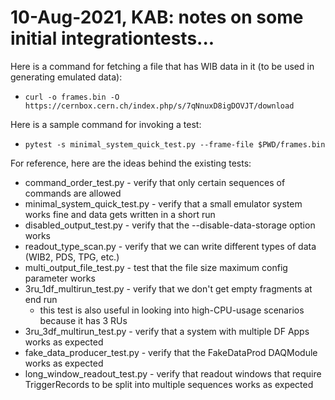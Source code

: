 # 10-Aug-2021, KAB: notes on some initial integrationtests...

Here is a command for fetching a file that has WIB data in it (to be used in generating emulated data):

* `curl -o frames.bin -O https://cernbox.cern.ch/index.php/s/7qNnuxD8igDOVJT/download`

Here is a sample command for invoking a test:

* `pytest -s minimal_system_quick_test.py --frame-file $PWD/frames.bin`

For reference, here are the ideas behind the existing tests:
* command_order_test.py - verify that only certain sequences of commands are allowed
* minimal_system_quick_test.py - verify that a small emulator system works fine and data gets written in a short run
* disabled_output_test.py - verify that the --disable-data-storage option works
* readout_type_scan.py - verify that we can write different types of data (WIB2, PDS, TPG, etc.)
* multi_output_file_test.py - test that the file size maximum config parameter works
* 3ru_1df_multirun_test.py - verify that we don't get empty fragments at end run
  * this test is also useful in looking into high-CPU-usage scenarios because it has 3 RUs
* 3ru_3df_multirun_test.py - verify that a system with multiple DF Apps works as expected
* fake_data_producer_test.py - verify that the FakeDataProd DAQModule works as expected
* long_window_readout_test.py - verify that readout windows that require TriggerRecords to be split into multiple sequences works as expected
